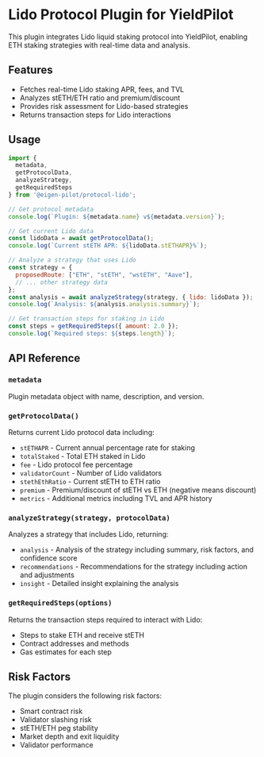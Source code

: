 # Lido Protocol Plugin for YieldPilot

This plugin integrates Lido liquid staking protocol into YieldPilot, enabling ETH staking strategies with real-time data and analysis.

## Features

- Fetches real-time Lido staking APR, fees, and TVL
- Analyzes stETH/ETH ratio and premium/discount
- Provides risk assessment for Lido-based strategies
- Returns transaction steps for Lido interactions

## Usage

```javascript
import { 
  metadata, 
  getProtocolData, 
  analyzeStrategy, 
  getRequiredSteps 
} from '@eigen-pilot/protocol-lido';

// Get protocol metadata
console.log(`Plugin: ${metadata.name} v${metadata.version}`);

// Get current Lido data
const lidoData = await getProtocolData();
console.log(`Current stETH APR: ${lidoData.stETHAPR}%`);

// Analyze a strategy that uses Lido
const strategy = {
  proposedRoute: ["ETH", "stETH", "wstETH", "Aave"],
  // ... other strategy data
};
const analysis = await analyzeStrategy(strategy, { lido: lidoData });
console.log(`Analysis: ${analysis.analysis.summary}`);

// Get transaction steps for staking in Lido
const steps = getRequiredSteps({ amount: 2.0 });
console.log(`Required steps: ${steps.length}`);
```

## API Reference

### `metadata`

Plugin metadata object with name, description, and version.

### `getProtocolData()`

Returns current Lido protocol data including:

- `stETHAPR` - Current annual percentage rate for staking
- `totalStaked` - Total ETH staked in Lido
- `fee` - Lido protocol fee percentage
- `validatorCount` - Number of Lido validators
- `stethEthRatio` - Current stETH to ETH ratio
- `premium` - Premium/discount of stETH vs ETH (negative means discount)
- `metrics` - Additional metrics including TVL and APR history

### `analyzeStrategy(strategy, protocolData)`

Analyzes a strategy that includes Lido, returning:

- `analysis` - Analysis of the strategy including summary, risk factors, and confidence score
- `recommendations` - Recommendations for the strategy including action and adjustments
- `insight` - Detailed insight explaining the analysis

### `getRequiredSteps(options)`

Returns the transaction steps required to interact with Lido:

- Steps to stake ETH and receive stETH
- Contract addresses and methods
- Gas estimates for each step

## Risk Factors

The plugin considers the following risk factors:

- Smart contract risk
- Validator slashing risk
- stETH/ETH peg stability
- Market depth and exit liquidity
- Validator performance 